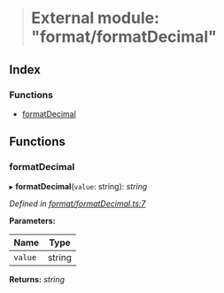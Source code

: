 > # External module: "format/formatDecimal"

## Index

### Functions

* [formatDecimal](_format_formatdecimal_.md#formatdecimal)

## Functions

###  formatDecimal

▸ **formatDecimal**(`value`: string): *string*

*Defined in [format/formatDecimal.ts:7](https://github.com/polkadot-js/common/blob/de7e9f8/packages/util/src/format/formatDecimal.ts#L7)*

**Parameters:**

Name | Type |
------ | ------ |
`value` | string |

**Returns:** *string*